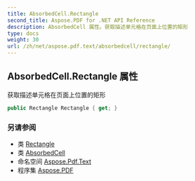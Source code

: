 ```yaml
---
title: AbsorbedCell.Rectangle
second_title: Aspose.PDF for .NET API Reference
description: AbsorbedCell 属性。获取描述单元格在页面上位置的矩形
type: docs
weight: 30
url: /zh/net/aspose.pdf.text/absorbedcell/rectangle/
---
```

## AbsorbedCell.Rectangle 属性

获取描述单元格在页面上位置的矩形

```csharp
public Rectangle Rectangle { get; }
```

### 另请参阅

* 类 [Rectangle](../../../aspose.pdf/rectangle/)
* 类 [AbsorbedCell](../)
* 命名空间 [Aspose.Pdf.Text](../../../aspose.pdf.text/)
* 程序集 [Aspose.PDF](../../../)